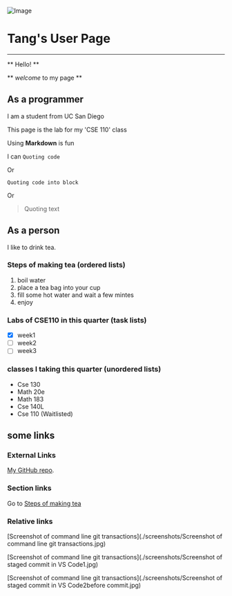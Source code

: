 ![Image](https://upload.wikimedia.org/wikipedia/commons/9/91/Octicons-mark-github.svg)

# Tang's User Page 

---

** Hello! **

** _welcome_ to my page **

## As a programmer

I am a student from UC San Diego

This page is the lab for my 'CSE 110' class

Using **Markdown** is fun

I can `Quoting code`

Or
```
Quoting code into block
```

Or

>Quoting text 

## As a person

I like to drink tea.

### <a name = "maketea">Steps of making tea (ordered lists)</a>
1. boil water
2. place a tea bag into your cup
3. fill some hot water and wait a few mintes
4. enjoy

### Labs of CSE110 in this quarter (task lists)

- [x] week1
- [ ] week2
- [ ] week3

### classes I taking this quarter (unordered lists)
- Cse 130
- Math 20e
- Math 183
- Cse 140L
- Cse 110 (Waitlisted)


## some links

### External Links
[My GitHub repo](https://github.com/b6tang/CSE-110).

### Section links
Go to [Steps of making tea](#maketea)

### Relative links

[Screenshot of command line git transactions](./screenshots/Screenshot of command line git transactions.jpg)

[Screenshot of command line git transactions](./screenshots/Screenshot of staged commit in VS Code1.jpg)

[Screenshot of command line git transactions](./screenshots/Screenshot of staged commit in VS Code2before commit.jpg)



